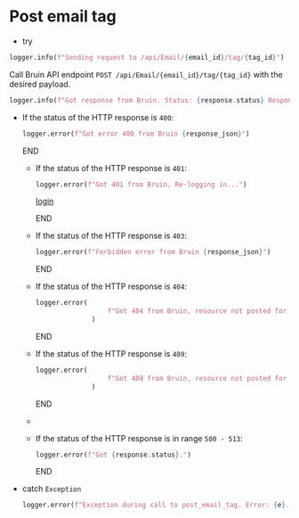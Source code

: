 # Post email tag

* try
```python
logger.info(f"Sending request to /api/Email/{email_id}/tag/{tag_id}")
```

Call Bruin API endpoint `POST /api/Email/{email_id}/tag/{tag_id}` with the desired payload.

```python
logger.info(f"Got response from Bruin. Status: {response.status} Response: {response}.")
```

* If the status of the HTTP response is `400`:
  ```python
  logger.error(f"Got error 400 from Bruin {response_json}")
  ```
  END

  * If the status of the HTTP response is `401`:
    ```python
    logger.error(f"Got 401 from Bruin. Re-logging in...")
    ```
    [login](../../clients/bruin_client/login.md)

    END

  * If the status of the HTTP response is `403`:
    ```python
    logger.error(f"Forbidden error from Bruin {response_json}")
    ```
    END

  * If the status of the HTTP response is `404`:
    ```python
    logger.error(
                      f"Got 404 from Bruin, resource not posted for email_id {email_id} with tag_id {tag_id}"
                  )
    ```
    END

  * If the status of the HTTP response is `409`:
    ```python
    logger.error(
                      f"Got 409 from Bruin, resource not posted for email_id {email_id} with tag_id {tag_id}"
                  )
    ```
    END
  * 
  * If the status of the HTTP response is in range `500 - 513`:
    ```python
    logger.error(f"Got {response.status}.")
    ```
    END
* catch `Exception`
  ```python
  logger.error(f"Exception during call to post_email_tag. Error: {e}.")
  ```